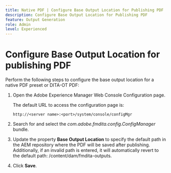 ```yaml
---
title: Native PDF | Configure Base Output Location for Publishing PDF
description: Configure Base Output Location for Publishing PDF
feature: Output Generation
role: Admin
level: Experienced
---
```

# Configure Base Output Location for publishing PDF

Perform the following steps to configure the base output location for a native PDF preset or DITA-OT PDF:

1.  Open the Adobe Experience Manager Web Console Configuration page.

    The default URL to access the configuration page is:

    ```http
    http://<server name>:<port>/system/console/configMgr
    ```

1.  Search for and select the *com.adobe.fmdita.config.ConfigManager* bundle.

1.  Update the property **Base Output Location** to specify the default path in the AEM repository where the PDF will be saved after publishing. Additionally, if an invalid path is entered, it will automatically revert to the default path: /content/dam/fmdita-outputs.

1.  Click **Save**.


